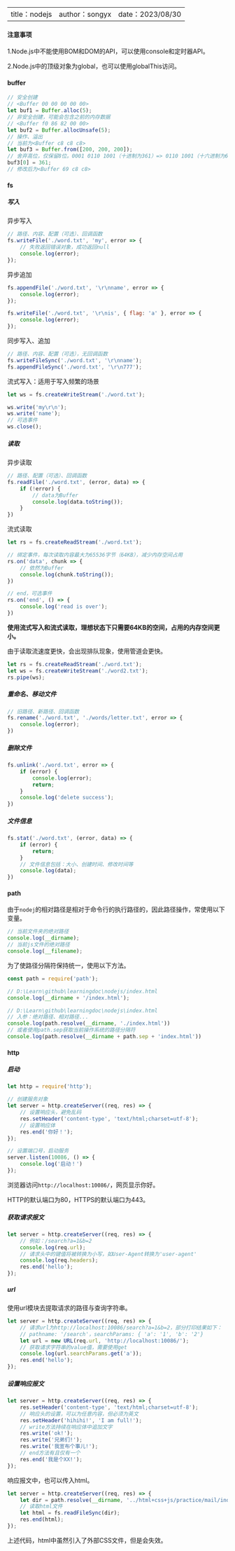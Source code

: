 <table>
    <tr>
        <td>title：nodejs</td>
        <td>author：songyx</td>
        <td>date：2023/08/30</td>
    </tr>
</table>

#### 注意事项

1.Node.js中不能使用BOM和DOM的API，可以使用console和定时器API。

2.Node.js中的顶级对象为global，也可以使用globalThis访问。

#### buffer

```javascript
// 安全创建
// <Buffer 00 00 00 00 00>
let buf1 = Buffer.alloc(5);
// 非安全创建，可能会包含之前的内存数据
// <Buffer f0 86 82 00 00>
let buf2 = Buffer.allocUnsafe(5);
// 操作、溢出
// 当前为<Buffer c8 c8 c8>
let buf3 = Buffer.from([200, 200, 200]);
// 舍弃高位，仅保留8位。0001 0110 1001（十进制为361）=> 0110 1001（十六进制为69，十进制为105）
buf3[0] = 361;
// 修改后为<Buffer 69 c8 c8>
```

#### fs

##### 写入

异步写入

```javascript
// 路径、内容、配置（可选）、回调函数
fs.writeFile('./word.txt', 'my', error => {
    // 失败返回错误对象，成功返回null
    console.log(error);
});
```

异步追加

```javascript
fs.appendFile('./word.txt', '\r\nname', error => {
    console.log(error);
});

fs.writeFile('./word.txt', '\r\nis', { flag: 'a' }, error => {
    console.log(error);
});
```

同步写入、追加

```javascript
// 路径、内容、配置（可选），无回调函数
fs.writeFileSync('./word.txt', '\r\nname');
fs.appendFileSync('./word.txt', '\r\n777');
```

流式写入：适用于写入频繁的场景

```js
let ws = fs.createWriteStream('./word.txt');

ws.write('my\r\n');
ws.write('name');
// 可选事件
ws.close();
```

##### 读取

异步读取

```js
// 路径、配置（可选）、回调函数
fs.readFile('./word.txt', (error, data) => {
    if (!error) {
        // data为Buffer
        console.log(data.toString());
    }
})
```

流式读取

```javascript
let rs = fs.createReadStream('./word.txt');

// 绑定事件，每次读取内容最大为65536字节（64KB），减少内存空间占用
rs.on('data', chunk => {
    // 依然为Buffer
    console.log(chunk.toString());
})

// end，可选事件
rs.on('end', () => {
    console.log('read is over');
})
```

**使用流式写入和流式读取，理想状态下只需要64KB的空间，占用的内存空间更小。**

由于读取流速度更快，会出现排队现象，使用管道会更快。

```javascript
let rs = fs.createReadStream('./word.txt');
let ws = fs.createWriteStream('./word2.txt');
rs.pipe(ws);
```

##### 重命名、移动文件

```javascript
// 旧路径、新路径、回调函数
fs.rename('./word.txt', './words/letter.txt', error => {
    console.log(error);
})
```

##### 删除文件

```javascript
fs.unlink('./word.txt', error => {
    if (error) {
        console.log(error);
        return;
    }
    console.log('delete success');
})
```

##### 文件信息

```javascript
fs.stat('./word.txt', (error, data) => {
    if (error) {
        return;
    }
    // 文件信息包括：大小、创建时间、修改时间等
    console.log(data);
})
```

#### path

由于`nodej`的相对路径是相对于命令行的执行路径的，因此路径操作，常使用以下变量。

```javascript
// 当前文件夹的绝对路径
console.log(__dirname);
// 当前js文件的绝对路径
console.log(__filename);
```

为了使路径分隔符保持统一，使用以下方法。

```javascript
const path = require('path');

// D:\Learn\github\learningdoc\nodejs/index.html
console.log(__dirname + '/index.html');

// D:\Learn\github\learningdoc\nodejs\index.html
// 入参：绝对路径、相对路径...
console.log(path.resolve(__dirname, './index.html'))
// 或者使用path.sep获取当前操作系统的路径分隔符
console.log(path.resolve(__dirname + path.sep + 'index.html'))
```

#### http

##### 启动

```javascript
let http = require('http');

// 创建服务对象
let server = http.createServer((req, res) => {
    // 设置响应头，避免乱码
    res.setHeader('content-type', 'text/html;charset=utf-8');
    // 设置响应体
    res.end('你好！');
});

// 设置端口号，启动服务
server.listen(10086, () => {
    console.log('启动！')
});
```

 浏览器访问`http://localhost:10086/`，网页显示你好。

HTTP的默认端口为80，HTTPS的默认端口为443。

##### 获取请求报文

```javascript
let server = http.createServer((req, res) => {
    // 例如：/search?a=1&b=2
    console.log(req.url);
    // 请求头中的键值将被转换为小写，如User-Agent转换为'user-agent'
    console.log(req.headers);
    res.end('hello');
});
```

##### url

使用url模块去提取请求的路径与查询字符串。

```javascript
let server = http.createServer((req, res) => {
    // 请求url为http://localhost:10086/search?a=1&b=2，部分打印结果如下：
    // pathname: '/search'，searchParams: { 'a': '1', 'b': '2'}
    let url = new URL(req.url, 'http://localhost:10086/');
    // 获取请求字符串的value值，需要使用get
    console.log(url.searchParams.get('a'));
    res.end('hello');
});
```

##### 设置响应报文

```javascript
let server = http.createServer((req, res) => {
    res.setHeader('content-type', 'text/html;charset=utf-8');
    // 响应头的设置，可以为任意内容，但必须为英文
    res.setHeader('hihihi!', 'I am full!');
    // write方法持续在响应体中追加文字
    res.write('ok!');
    res.write('兄弟们!');
    res.write('我宣布个事儿!');
    // end方法有且仅有一个
    res.end('我是个XX!');
});
```

响应报文中，也可以传入html。

```javascript
let server = http.createServer((req, res) => {
    let dir = path.resolve(__dirname, '../html+css+js/practice/mail/index.html');
    // 读取html文件
    let html = fs.readFileSync(dir);
    res.end(html);
});
```

上述代码，html中虽然引入了外部CSS文件，但是会失效。